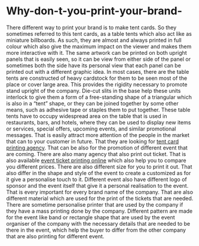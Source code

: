 # Why-don-t-you-print-your-brand-
There different way to print your brand is to make tent cards. So they sometimes referred to this tent cards, as a table tents which also act like as miniature billboards. As such, they are almost and always printed in full colour which also give the maximum impact on the viewer and makes them more interactive with it. The same artwork can be printed on both upright panels that is easily seen, so it can be view from either side of the panel or sometimes both the side have its personal view that each panel can be printed out with a different graphic idea. In most cases, there are the table tents are constructed of heavy cardstock for them to be seen most of the place or cover large area. This provides the rigidity necessary to promote stand upright of the company. Die-cut slits in the base help these units interlock to give them a form of a free-standing shape of a triangular which is also in a “tent” shape, or they can be joined together by some other means, such as adhesive tape or staples them to put together. These table tents have to occupy widespread area on the table that is used in restaurants, bars, and hotels, where they can be used to display new items or services, special offers, upcoming events, and similar promotional messages. That is easily attract more attention of the people in the market that can to your customer in future. That they are looking for <a href="https://www.printmyorder.com/product-category/tent-cards/">tent card printing agency</a>. That can be also for the promotion of different event that are coming. There are also many agency that also print out ticket. That is also available <a href="https://www.printmyorder.com/product-category/event-tickets/">event ticket printing online</a> which also help you to compare you different prices. There are also different size for you to print it out. That also differ in the shape and style of the event to create a customized as for it give a personalise touch to it.   Different event also have different logo of sponsor and the event itself that give it a personal realisation to the event. That is every important for every brand name of the company. That are also different material which are used for the print of the tickets that are needed. There are sometime personalise printer that are used by the company if they have a mass printing done by the company. Different pattern are made for the event like band or rectangle shape that are used by the event organiser of the company with the necessary details that are needed to be there in the event, which help the buyer to differ from the other company that are also printing for different event.
